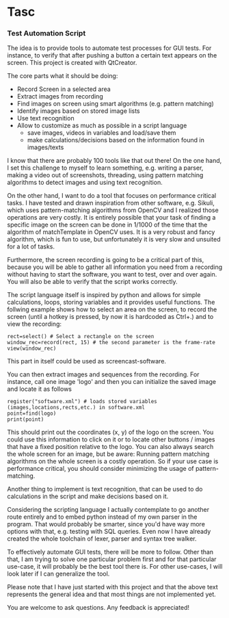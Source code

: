 # Tasc
### Test Automation Script

The idea is to provide tools to automate test processes for GUI tests. For instance, to verify that after pushing a button a certain text appears on the screen. This project is created with QtCreator.

The core parts what it should be doing:
- Record Screen in a selected area
- Extract images from recording
- Find images on screen using smart algorithms (e.g. pattern matching)
- Identify images based on stored image lists
- Use text recognition
- Allow to customize as much as possible in a script language
  - save images, videos in variables and load/save them
  - make calculations/decisions based on the information found in images/texts

I know that there are probably 100 tools like that out there! On the one hand, I set this challenge to myself to learn something, e.g. writing a parser, making a video out of screenshots, threading, using pattern matching algorithms to detect images and using text recognition.

On the other hand, I want to do a tool that focuses on performance critical tasks. I have tested and drawn inspiration from other software, e.g. Sikuli, which uses pattern-matching algorithms from OpenCV and I realized those operations are very costly. It is entirely possible that your task of finding a specific image on the screen can be done in 1/1000 of the time that the algorithm of matchTemplate in OpenCV uses. It is a very robust and fancy algorithm, which is fun to use, but unfortunately it is very slow and unsuited for a lot of tasks.

Furthermore, the screen recording is going to be a critical part of this, because you will be able to gather all information you need from a recording without having to start the software, you want to test, over and over again. You will also be able to verify that the script works correctly.

The script language itself is inspired by python and allows for simple calculations, loops, storing variables and it provides useful functions. The follwing example shows how to select an area on the screen, to record the screen (until a hotkey is pressed, by now it is hardcoded as Ctrl+.) and to view the recording:

```
rect=select() # Select a rectangle on the screen
window_rec=record(rect, 15) # the second parameter is the frame-rate
view(window_rec)
```

This part in itself could be used as screencast-software.

You can then extract images and sequences from the recording. For instance, call one image 'logo' and then you can initialize the saved image and locate it as follows

```
register("software.xml") # loads stored variables (images,locations,rects,etc.) in software.xml
point=find(logo)
print(point)
```

This should print out the coordinates (x, y) of the logo on the screen. You could use this information to click on it or to locate other buttons / images that have a fixed position relative to the logo. You can also always search the whole screen for an image, but be aware: Running pattern matching algorithms on the whole screen is a costly operation. So if your use case is performance critical, you should consider minimizing the usage of pattern-matching.

Another thing to implement is text recognition, that can be used to do calculations in the script and make decisions based on it.

Considering the scripting language I actually contemplate to go another route entirely and to embed python instead of my own parser in the program. That would probably be smarter, since you'd have way more options with that, e.g. testing with SQL queries. Even now I have already created the whole toolchain of lexer, parser and syntax tree walker.

To effectively automate GUI tests, there will be more to follow.
Other than that, I am trying to solve one particular problem first and for that particular use-case, it will probably be the best tool there is. For other use-cases, I will look later if I can generalize the tool.

Please note that I have just started with this project and that the above text represents the general idea and that most things are not implemented yet.

You are welcome to ask questions. Any feedback is appreciated!
